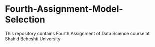 # Fourth-Assignment-Model-Selection
This repository contains Fourth Assignment of Data Science course at Shahid Beheshti University
